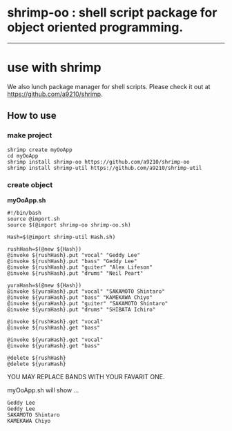 # shrimp-oo : shell script package for object oriented programming.

---

# use with shrimp

We also lunch package manager for shell scripts.
Please check it out at https://github.com/a9210/shrimp.

## How to use

### make project

```
shrimp create myOoApp
cd myOoApp
shrimp install shrimp-oo https://github.com/a9210/shrimp-oo
shrimp install shrimp-util https://github.com/a9210/shrimp-util
```

### create object

**myOoApp.sh**
```shell
#!/bin/bash
source @import.sh
source $(@import shrimp-oo shrimp-oo.sh)

Hash=$(@import shrimp-util Hash.sh)

rushHash=$(@new ${Hash})
@invoke ${rushHash}.put "vocal" "Geddy Lee"
@invoke ${rushHash}.put "bass" "Geddy Lee"
@invoke ${rushHash}.put "guiter" "Alex Lifeson"
@invoke ${rushHash}.put "drums" "Neil Peart"

yuraHash=$(@new ${Hash})
@invoke ${yuraHash}.put "vocal" "SAKAMOTO Shintaro"
@invoke ${yuraHash}.put "bass" "KAMEKAWA Chiyo"
@invoke ${yuraHash}.put "guiter" "SAKAMOTO Shintaro"
@invoke ${yuraHash}.put "drums" "SHIBATA Ichiro"

@invoke ${rushHash}.get "vocal"
@invoke ${rushHash}.get "bass"

@invoke ${yuraHash}.get "vocal"
@invoke ${yuraHash}.get "bass"

@delete ${rushHash}
@delete ${yuraHash}
```
YOU MAY REPLACE BANDS WITH YOUR FAVARIT ONE.

myOoApp.sh will show ...

```
Geddy Lee
Geddy Lee
SAKAMOTO Shintaro
KAMEKAWA Chiyo
```